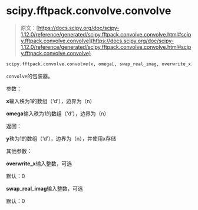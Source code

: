 # scipy.fftpack.convolve.convolve

> 原文：[https://docs.scipy.org/doc/scipy-1.12.0/reference/generated/scipy.fftpack.convolve.convolve.html#scipy.fftpack.convolve.convolve](https://docs.scipy.org/doc/scipy-1.12.0/reference/generated/scipy.fftpack.convolve.convolve.html#scipy.fftpack.convolve.convolve)

```py
scipy.fftpack.convolve.convolve(x, omega[, swap_real_imag, overwrite_x])
```

`convolve`的包装器。

参数：

**x**输入秩为1的数组（‘d’），边界为（n）

**omega**输入秩为1的数组（‘d’），边界为（n）

返回：

**y**秩为1的数组（‘d’），边界为（n），并使用x存储

其他参数：

**overwrite_x**输入整数，可选

默认：0

**swap_real_imag**输入整数，可选

默认：0
